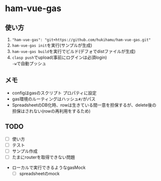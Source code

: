 # ham-vue-gas
## 使い方
1. `"ham-vue-gas": "git+https://github.com/hukihamu/ham-vue-gas.git"`
2. `ham-vue-gas init`を実行(サンプルが生成)
3. `ham-vue-gas build`を実行でビルド(デフォでdistファイルが生成)
4. `clasp push`でupload(事前にログインは必須login)  
`-w`で自動プッシュ

## メモ
- configはgasのスクリプト プロパティに設定
- gas環境のルーティングはハッシュ`#/`がパス
- SpreadsheetのDB化時、rowは生きている間一意を担保するが、delete後の担保はされない(rowの再利用をするため)

## TODO
- [ ] 使い方
- [ ] テスト
- [ ] サンプル作成
- [ ] たまにrouterを取得できない問題
- ローカルで実行できるようなgasMock
  - [ ] spreadsheetのmock
